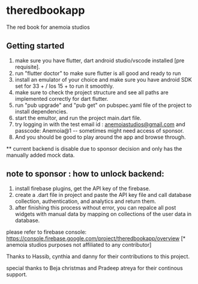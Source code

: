 # theredbookapp

The red book for anemoia studios

## Getting started 
1. make sure you have flutter, dart android studio/vscode installed [pre requisite].
2. run "flutter doctor" to make sure flutter is all good and ready to run
3. install an emulator of your choice and make sure you have android SDK set for 33 + / Ios 15 + to run it smoothly.
4. make sure to check the project structure and see all paths are implemented correctly for dart flutter.
5. run "pub upgrade" and "pub get" on pubspec.yaml file of the project to install dependencies.
6. start the emultor, and run the project main.dart file.
7. try logging in with the test email id : anemoiastudios@gmail.com and passcode: Anemoia@1 -- sometimes might need access of sponsor. 
8. And you should be good to play around the app and browse through.

** current backend is disable due to sponsor decision and only has the manually added mock data.

## note to sponsor : how to unlock backend: 
1. install firebase plugins, get the API key of the firebase.
2. create a .dart file in project and paste the API key file and call database collection, authentication, and analytics and return them.
3. after finishing this process without error, you can repalce all post widgets with manual data by mapping on collections of the user data in database.

please refer to firebase console: https://console.firebase.google.com/project/theredbookapp/overview [* anemoia studios purposes not affiliated to any contributor]

Thanks to Hassib, cynthia and danny for their contributions to this project.

special thanks to Beja christmas and Pradeep atreya for their continous support.
